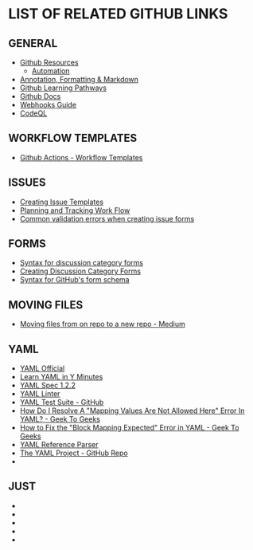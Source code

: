 # LIST OF RELATED GITHUB LINKS

## GENERAL
- [Github Resources](https://resources.github.com/)
  - [Automation](https://resources.github.com/learn/pathways/automation/)
- [Annotation, Formatting & Markdown](https://docs.github.com/en/get-started/writing-on-github/getting-started-with-writing-and-formatting-on-github/basic-writing-and-formatting-syntax)
- [Github Learning Pathways](https://resources.github.com/learn/pathways/)
- [Github Docs](https://docs.github.com/en)
- [Webhooks Guide](https://docs.github.com/webhooks/)
- [CodeQL](https://codeql.github.com/docs/codeql-overview/)

## WORKFLOW TEMPLATES
- [Github Actions - Workflow Templates](https://docs.github.com/en/actions/writing-workflows/using-workflow-templates)


## ISSUES
- [Creating Issue Templates](https://docs.github.com/en/communities/using-templates-to-encourage-useful-issues-and-pull-requests/configuring-issue-templates-for-your-repository)
- [Planning and Tracking Work Flow](https://docs.github.com/en/issues/tracking-your-work-with-issues/configuring-issues/planning-and-tracking-work-for-your-team-or-project)
- [Common validation errors when creating issue forms](https://docs.github.com/en/communities/using-templates-to-encourage-useful-issues-and-pull-requests/common-validation-errors-when-creating-issue-forms#bodyi-x-is-not-a-permitted-attribute)

## FORMS
- [Syntax for discussion category forms](https://docs.github.com/en/discussions/managing-discussions-for-your-community/syntax-for-discussion-category-forms)
- [Creating Discussion Category Forms](https://docs.github.com/en/discussions/managing-discussions-for-your-community/creating-discussion-category-forms)
- [Syntax for GitHub's form schema](https://docs.github.com/en/communities/using-templates-to-encourage-useful-issues-and-pull-requests/syntax-for-githubs-form-schema)


## MOVING FILES
- [Moving files from on repo to a new repo - Medium](https://medium.com/@ayushya/move-directory-from-one-repository-to-another-preserving-git-history-d210fa049d4b)

## YAML
- [YAML Official](https://yaml.org/)
- [Learn YAML in Y Minutes](https://github.com/st8tikratio/the-collective/blob/main/testing/learning.yaml)
- [YAML Spec 1.2.2](https://yaml.org/spec/1.2.2/)
- [YAML Linter](https://www.yamllint.com/)
- [YAML Test Suite - GitHub](https://github.com/yaml/yaml-test-suite)
- [How Do I Resolve A "Mapping Values Are Not Allowed Here" Error In YAML? - Geek To Geeks](https://www.geeksforgeeks.org/how-do-i-resolve-a-mapping-values-are-not-allowed-here-error-in-yaml/)
- [How to Fix the "Block Mapping Expected" Error in YAML - Geek To Geeks](https://www.geeksforgeeks.org/fix-block-mapping-expected-error-yaml/)
- [YAML Reference Parser](https://github.com/yaml/yaml-reference-parser)
- [The YAML Project - GitHub Repo](https://github.com/yaml/)
- 

## JUST
- []()
- []()
- []()
- []()
- []()
